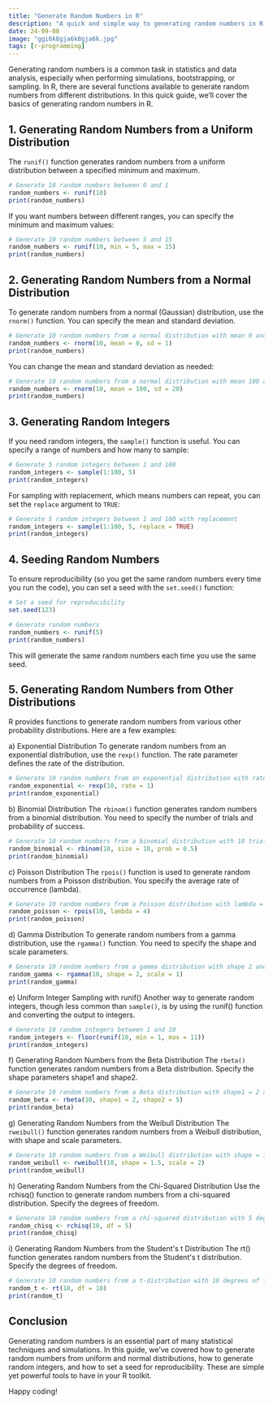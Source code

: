```yaml
---
title: "Generate Random Numbers in R"
description: "A quick and simple way to generating random numbers in R for statistical analysis and simulations."
date: 24-09-08
image: "ggi6k8gja6k8gja6k.jpg"
tags: [r-programming]
---
```


Generating random numbers is a common task in statistics and data analysis, especially when performing simulations, bootstrapping, or sampling. In R, there are several functions available to generate random numbers from different distributions. In this quick guide, we’ll cover the basics of generating random numbers in R.

## 1. Generating Random Numbers from a Uniform Distribution

The `runif()` function generates random numbers from a uniform distribution between a specified minimum and maximum.

```r
# Generate 10 random numbers between 0 and 1
random_numbers <- runif(10)
print(random_numbers)
```

If you want numbers between different ranges, you can specify the minimum and maximum values:

```r
# Generate 10 random numbers between 5 and 15
random_numbers <- runif(10, min = 5, max = 15)
print(random_numbers)
```

## 2. Generating Random Numbers from a Normal Distribution

To generate random numbers from a normal (Gaussian) distribution, use the `rnorm()` function. You can specify the mean and standard deviation.

```r
# Generate 10 random numbers from a normal distribution with mean 0 and sd 1
random_numbers <- rnorm(10, mean = 0, sd = 1)
print(random_numbers)
```

You can change the mean and standard deviation as needed:

```r
# Generate 10 random numbers from a normal distribution with mean 100 and sd 20
random_numbers <- rnorm(10, mean = 100, sd = 20)
print(random_numbers)
```

## 3. Generating Random Integers

If you need random integers, the `sample()` function is useful. You can specify a range of numbers and how many to sample:

```r
# Generate 5 random integers between 1 and 100
random_integers <- sample(1:100, 5)
print(random_integers)
```

For sampling with replacement, which means numbers can repeat, you can set the `replace` argument to `TRUE`:

```r
# Generate 5 random integers between 1 and 100 with replacement
random_integers <- sample(1:100, 5, replace = TRUE)
print(random_integers)
```

## 4. Seeding Random Numbers

To ensure reproducibility (so you get the same random numbers every time you run the code), you can set a seed with the `set.seed()` function:

```r
# Set a seed for reproducibility
set.seed(123)

# Generate random numbers
random_numbers <- runif(5)
print(random_numbers)
```

This will generate the same random numbers each time you use the same seed.



## 5. Generating Random Numbers from Other Distributions
R provides functions to generate random numbers from various other probability distributions. Here are a few examples:

a) Exponential Distribution
To generate random numbers from an exponential distribution, use the `rexp()` function. The rate parameter defines the rate of the distribution.

```r
# Generate 10 random numbers from an exponential distribution with rate = 1
random_exponential <- rexp(10, rate = 1)
print(random_exponential)
```



b) Binomial Distribution
The `rbinom()` function generates random numbers from a binomial distribution. You need to specify the number of trials and probability of success.

```r
# Generate 10 random numbers from a binomial distribution with 10 trials and probability 0.5
random_binomial <- rbinom(10, size = 10, prob = 0.5)
print(random_binomial)
```



c) Poisson Distribution
The `rpois()` function is used to generate random numbers from a Poisson distribution. You specify the average rate of occurrence (lambda).

```r
# Generate 10 random numbers from a Poisson distribution with lambda = 4
random_poisson <- rpois(10, lambda = 4)
print(random_poisson)
```


d) Gamma Distribution
To generate random numbers from a gamma distribution, use the `rgamma()` function. You need to specify the shape and scale parameters.

```r
# Generate 10 random numbers from a gamma distribution with shape 2 and scale 1
random_gamma <- rgamma(10, shape = 2, scale = 1)
print(random_gamma)
```

e) Uniform Integer Sampling with runif()
Another way to generate random integers, though less common than `sample()`, is by using the runif() function and converting the output to integers.

```r
# Generate 10 random integers between 1 and 10
random_integers <- floor(runif(10, min = 1, max = 11))
print(random_integers)
```






f) Generating Random Numbers from the Beta Distribution
The `rbeta()` function generates random numbers from a Beta distribution. Specify the shape parameters shape1 and shape2.

```r
# Generate 10 random numbers from a Beta distribution with shape1 = 2 and shape2 = 5
random_beta <- rbeta(10, shape1 = 2, shape2 = 5)
print(random_beta)
```

g) Generating Random Numbers from the Weibull Distribution
The `rweibull()` function generates random numbers from a Weibull distribution, with shape and scale parameters.

```r
# Generate 10 random numbers from a Weibull distribution with shape = 1.5 and scale = 2
random_weibull <- rweibull(10, shape = 1.5, scale = 2)
print(random_weibull)
```


h) Generating Random Numbers from the Chi-Squared Distribution
Use the rchisq() function to generate random numbers from a chi-squared distribution. Specify the degrees of freedom.

```r
# Generate 10 random numbers from a chi-squared distribution with 5 degrees of freedom
random_chisq <- rchisq(10, df = 5)
print(random_chisq)
```


i) Generating Random Numbers from the Student's t Distribution
The rt() function generates random numbers from the Student's t distribution. Specify the degrees of freedom.

```r
# Generate 10 random numbers from a t-distribution with 10 degrees of freedom
random_t <- rt(10, df = 10)
print(random_t)
```



## Conclusion

Generating random numbers is an essential part of many statistical techniques and simulations. In this guide, we've covered how to generate random numbers from uniform and normal distributions, how to generate random integers, and how to set a seed for reproducibility. These are simple yet powerful tools to have in your R toolkit.

Happy coding!
